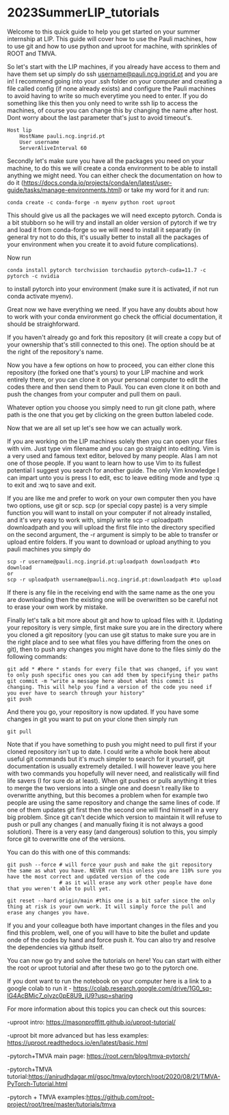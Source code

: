 # 2023SummerLIP_tutorials

Welcome to this quick guide to help you get started on your summer internship at LIP. This guide will cover how to use the Pauli machines, how to use git and how to use python and uproot for machine, with sprinkles of ROOT and TMVA.

So let's start with the LIP machines, if you already have access to them and have them set up simply do ssh username@pauli.ncg.ingrid.pt and you are in! I recommend going into your .ssh folder on your computer and creating a file called config (if none already exists) and configure the Pauli machines to avoid having to write so much everytime you need to enter.
If you do something like this then you only need to write ssh lip to access the machines, of course you can change this by changing the name after host. Dont worry about the last parameter that's just to avoid timeout's.

    Host lip
        HostName pauli.ncg.ingrid.pt
        User username
        ServerAliveInterval 60
                                                                            
Secondly let's make sure you have all the packages you need on your machine, to do this we will create a conda environment to be able to install anything we might need. 
You can either check the documentation on how to do it (https://docs.conda.io/projects/conda/en/latest/user-guide/tasks/manage-environments.html) or take my word for it and run:

    conda create -c conda-forge -n myenv python root uproot
                                                            
This should give us all the packages we will need excepto pytorch. Conda is a bit stubborn so he will try and install an older version of pytorch if we try and load it from conda-forge so we will need to install it separatly (in general try not to do this, it's usually better to install all the packages of your environment when you create it to avoid future complications).

Now run 

    conda install pytorch torchvision torchaudio pytorch-cuda=11.7 -c pytorch -c nvidia 

to install pytorch into your environment (make sure it is activated, if not run conda activate myenv).

Great now we have everything we need. If you have any doubts about how to work with your conda environment go check the official documentation, it should be straighforward.

If you haven't already go and fork this repository (it will create a copy but of your ownership that's still connected to this one). The option should be at the right of the repository's name.

Now you have a few options on how to proceed, you can either clone this repository (the forked one that's yours) to your LIP machine and work entirely there, or you can clone it on your personal computer to edit the codes there and then send them to Pauli. You can even clone it on both and push the changes from your computer and pull them on pauli.

Whatever option you choose you simply need to run git clone path, where path is the one that you get by clicking on the green button labeled code.

Now that we are all set up let's see how we can actually work. 

If you are working on the LIP machines solely then you can open your files with vim. Just type vim filename and you can go straight into editing. Vim is a very used and famous text editor, beloved by many people. Alas I am not one of those people. If you want to learn how to use Vim to its fullest potential I suggest you search for another guide. The only Vim knowledge I can impart unto you is press I to edit, esc to leave editing mode and type :q to exit and :wq to save and exit.

If you are like me and prefer to work on your own computer then you have two options, use git or scp. scp (or special copy paste) is a very simple function you will want to install on your computer if not already installed, and it's very easy to work with, simply write scp -r uploadpath downloadpath and you will upload the first file into the directory specified on the second argument, the -r argument is simply to be able to transfer or upload entire folders. If you want to download or upload anything to you pauli machines you simply do 
    
    scp -r username@pauli.ncg.ingrid.pt:uploadpath downloadpath #to download
    or
    scp -r uploadpath username@pauli.ncg.ingrid.pt:downloadpath #to upload

If there is any file in the receiving end with the same name as the one you are downloading then the existing one will be overwritten so be careful not to erase your own work by mistake.

Finally let's talk a bit more about git and how to upload files with it. Updating your repository is very simple, first make sure you are in the directory where you cloned a git repository (you can use git status to make sure you are in the right place and to see what files you have differing from the ones on git), then to push any changes you might have done to the files simly do the following commands:

    git add * #here * stands for every file that was changed, if you want to only push specific ones you can add them by specifying their paths
    git commit -m "write a message here about what this commit is changing. This will help you find a version of the code you need if you ever have to search through your history"
    git push

And there you go, your repository is now updated.
If you have some changes in git you want to put on your clone then simply run 

    git pull

Note that if you have something to push you might need to pull first if your cloned repository isn't up to date.
I could write a whole book here about useful git commands but it's much simpler to search for it yourself, git documentation is usually extremely detailed.
I will however leave you here with two commands you hopefully will never need, and realistically will find life savers (I for sure do at least).
When git pushes or pulls anything it tries to merge the two versions into a single one and doesn´t really like to overwritte anything, but this becomes a problem when for example two people are using the same repository and change the same lines of code. If one of them updates git first then the second one will find himself in a very big problem. Since git can't decide which version to maintain it will refuse to push or pull any changes ( and manually fixing it is not always a good solution). There is a very easy (and dangerous) solution to this, you simply force git to overwritte one of the versions.

You can do this with one of this commands:

    git push --force # will force your push and make the git repository the same as what you have. NEVER run this unless you are 110% sure you have the most correct and updated version of the code
                     # as it will erase any work other people have done that you weren't able to pull yet.
    
    git reset --hard origin/main #this one is a bit safer since the only thing at risk is your own work. It will simply force the pull and erase any changes you have.

If you and your colleague both have important changes in the files and you find this problem, well, one of you will have to bite the bullet and update onde of the codes by hand and force push it. You can also try and resolve the dependencies via github itself.

You can now go try and solve the tutorials on here!  You can start with either the root or uproot tutorial and after these two go to the pytorch one.

If you dont want to run the notebook on your computer here is a link to a google colab to run it - https://colab.research.google.com/drive/1G0_sq-lG4AcBMic7_olvzc0pE8U9_jU9?usp=sharing

For more information about this topics you can check out this sources:

-uproot intro: https://masonproffitt.github.io/uproot-tutorial/

-uproot bit more advanced but has less examples: https://uproot.readthedocs.io/en/latest/basic.html

-pytorch+TMVA main page: https://root.cern/blog/tmva-pytorch/

-pytorch+TMVA tutorial:https://anirudhdagar.ml/gsoc/tmva/pytorch/root/2020/08/21/TMVA-PyTorch-Tutorial.html

-pytorch + TMVA examples:https://github.com/root-project/root/tree/master/tutorials/tmva
